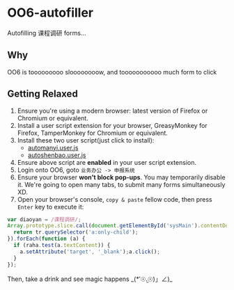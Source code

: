OO6-autofiller
==============

Autofilling 课程调研 forms...

Why
------

OO6 is tooooooooo sloooooooow, and tooooooooooo much form to click

Getting Relaxed
-----------------

1. Ensure you're using a modern browser: latest version of Firefox or Chromium or equivalent.
2. Install a user script extension for your browser, GreasyMonkey for Firefox, TamperMonkey for Chromium or equivalent.
3. Install these two user script(just click to install):
    - [automanyi.user.js](https://github.com/frantic1048/OO6-autofiller/raw/master/automanyi.user.js)
    - [autoshenbao.user.js](https://github.com/frantic1048/OO6-autofiller/raw/master/autoshenbao.user.js)
4. Ensure above script are **enabled** in your user script extension.
5. Login onto OO6, goto `业务办公 -> 申报系统`
6. Ensure your browser **won't block pop-ups**. You may temporarily disable it. We're going to open many tabs, to submit many forms simultaneously XD.
7. Open your browser's console, `copy & paste` fellow code, then press `Enter` key to execute it:

```js
var diaoyan = /课程调研/;
Array.prototype.slice.call(document.getElementById('sysMain').contentDocument.querySelector('#tab_1_1 > div:nth-child(1) > div:nth-child(1) > table:nth-child(1) > tbody:nth-child(1)').children, 8).map(function (tr) {
  return tr.querySelector('a:only-child');
}).forEach(function (a) {
  if (raha.test(a.textContent)) {
    a.setAttribute('target', '_blank');a.click();
  }
});
```

Then, take a drink and see magic happens \_(*′☉.̫☉)」∠)\_
